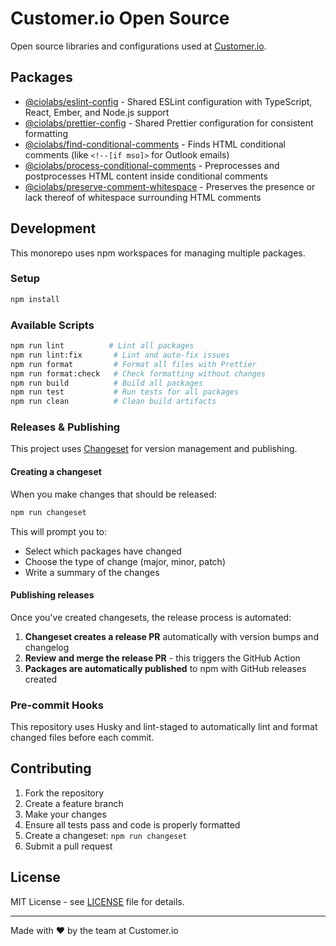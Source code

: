 # Customer.io Open Source

Open source libraries and configurations used at [Customer.io](https://customer.io).

## Packages

- [@ciolabs/eslint-config](./packages/eslint-config) - Shared ESLint configuration with TypeScript, React, Ember, and Node.js support
- [@ciolabs/prettier-config](./packages/prettier-config) - Shared Prettier configuration for consistent formatting
- [@ciolabs/find-conditional-comments](./packages/find-conditional-comments) - Finds HTML conditional comments (like `<!--[if mso]>` for Outlook emails)
- [@ciolabs/process-conditional-comments](./packages/process-conditional-comments) - Preprocesses and postprocesses HTML content inside conditional comments
- [@ciolabs/preserve-comment-whitespace](./packages/preserve-comment-whitespace) - Preserves the presence or lack thereof of whitespace surrounding HTML comments

## Development

This monorepo uses npm workspaces for managing multiple packages.

### Setup

```bash
npm install
```

### Available Scripts

```bash
npm run lint          # Lint all packages
npm run lint:fix       # Lint and auto-fix issues
npm run format         # Format all files with Prettier
npm run format:check   # Check formatting without changes
npm run build          # Build all packages
npm run test           # Run tests for all packages
npm run clean          # Clean build artifacts
```

### Releases & Publishing

This project uses [Changeset](https://github.com/changesets/changesets) for version management and publishing.

#### Creating a changeset

When you make changes that should be released:

```bash
npm run changeset
```

This will prompt you to:

- Select which packages have changed
- Choose the type of change (major, minor, patch)
- Write a summary of the changes

#### Publishing releases

Once you've created changesets, the release process is automated:

1. **Changeset creates a release PR** automatically with version bumps and changelog
2. **Review and merge the release PR** - this triggers the GitHub Action
3. **Packages are automatically published** to npm with GitHub releases created

### Pre-commit Hooks

This repository uses Husky and lint-staged to automatically lint and format changed files before each commit.

## Contributing

1. Fork the repository
2. Create a feature branch
3. Make your changes
4. Ensure all tests pass and code is properly formatted
5. Create a changeset: `npm run changeset`
6. Submit a pull request

## License

MIT License - see [LICENSE](./LICENSE) file for details.

---

Made with ❤️ by the team at Customer.io
